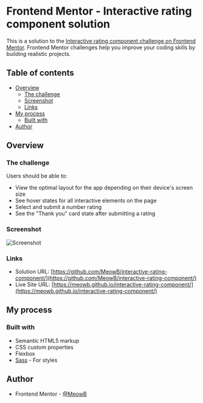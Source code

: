# Frontend Mentor - Interactive rating component solution

This is a solution to the [Interactive rating component challenge on Frontend Mentor](https://www.frontendmentor.io/challenges/interactive-rating-component-koxpeBUmI). Frontend Mentor challenges help you improve your coding skills by building realistic projects. 

## Table of contents

- [Overview](#overview)
  - [The challenge](#the-challenge)
  - [Screenshot](#screenshot)
  - [Links](#links)
- [My process](#my-process)
  - [Built with](#built-with)
- [Author](#author)

## Overview

### The challenge

Users should be able to:

- View the optimal layout for the app depending on their device's screen size
- See hover states for all interactive elements on the page
- Select and submit a number rating
- See the "Thank you" card state after submitting a rating

### Screenshot

![Screenshot](./images/screenshot.jpg)

### Links

- Solution URL: [https://github.com/MeowB/interactive-rating-component/](https://github.com/MeowB/interactive-rating-component/)
- Live Site URL: [https://meowb.github.io/interactive-rating-component/](https://meowb.github.io/interactive-rating-component/)

## My process

### Built with

- Semantic HTML5 markup
- CSS custom properties
- Flexbox
- [Sass](https://sass-lang.com/) - For styles

## Author

- Frontend Mentor - [@MeowB](https://www.frontendmentor.io/profile/MeowB)

